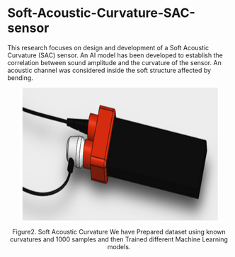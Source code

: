 # Soft-Acoustic-Curvature-SAC-sensor
This research focuses on design and development of a Soft Acoustic Curvature (SAC) sensor. An AI model has been developed to establish the correlation between sound amplitude and the curvature of the sensor. An acoustic channel was considered inside the soft structure affected by bending.

<p align="center" >
<img src="https://github.com/hgolshanian/Soft-Acoustic-Curvature-SAC-sensor/blob/main/Photos/Picture1.png" width=450 height=300>
<p align="center" >
Figure2. Soft Acoustic Curvature
We have Prepared dataset using known curvatures and 1000 samples and then Trained different Machine Learning models. 
